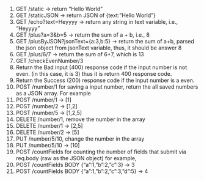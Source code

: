 1. GET /static -> return “Hello World”  
2. GET /staticJSON -> return JSON of {text:”Hello World”}  
3. GET /echo?text=Heyyyy -> return any string in text variable, i.e., “Heyyyy”  
4. GET /plus?a=3&b=5 -> return the sum of a + b, i.e., 8  
5. GET /plusByJSON?jsonText={a:3,b:5} -> return the sum of a+b, parsed the json object from jsonText variable, thus, it should be answer 8  
6. GET /plus/6/7 -> return the sum of 6+7, which is 13  
7. GET /checkEvenNumber/3  
8. Return the Bad input (400) response code if the input number is not even. (in this case, it is 3) thus it is return 400 response code.  
9. Return the Success (200) response code if the input number is a even.  
10. POST /number/1 for saving a input number, return the all saved numbers as a JSON array. For example  
11. POST /number/1 -> [1]  
12. POST /number/2 -> [1,2]  
13. POST /number/5 -> [1,2,5]  
14. DELETE /number/1, remove the number in the array  
15. DELETE /number/1 -> [2,5]  
16. DELETE /number/2 → [5]  
17. PUT /number/5/10, change the number in the array  
18. PUT /number/5/10 -> [10]  
19. POST /countFields for counting the number of fields that submit via req.body (raw as the JSON object) for example,  
20. POST /countFields BODY {“a”:1,”b”:2,”c”:3} -> 3  
21. POST /countFields BODY {“a”:1,”b”:2,”c”:3,”d”:5} -> 4  